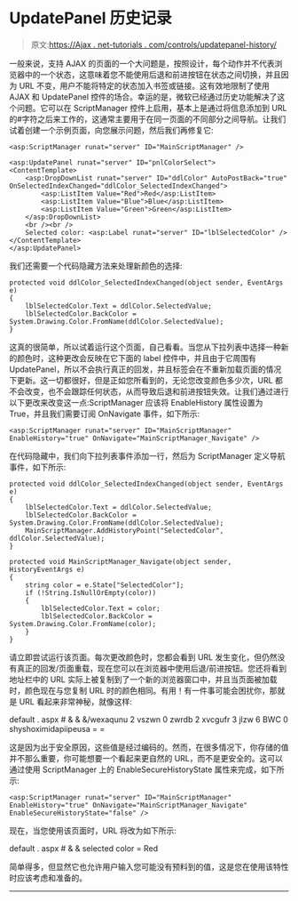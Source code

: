 # UpdatePanel 历史记录

> 原文:[https://Ajax . net-tutorials . com/controls/updatepanel-history/](https://ajax.net-tutorials.com/controls/updatepanel-history/)

一般来说，支持 AJAX 的页面的一个大问题是，按照设计，每个动作并不代表浏览器中的一个状态，这意味着您不能使用后退和前进按钮在状态之间切换，并且因为 URL 不变，用户不能将特定的状态加入书签或链接。这有效地限制了使用 AJAX 和 UpdatePanel 控件的场合。幸运的是，微软已经通过历史功能解决了这个问题。它可以在 ScriptManager 控件上启用，基本上是通过将信息添加到 URL 的#字符之后来工作的，这通常主要用于在同一页面的不同部分之间导航。让我们试着创建一个示例页面，向您展示问题，然后我们再修复它:

```
<asp:ScriptManager runat="server" ID="MainScriptManager" />

<asp:UpdatePanel runat="server" ID="pnlColorSelect">
<ContentTemplate>
    <asp:DropDownList runat="server" ID="ddlColor" AutoPostBack="true" OnSelectedIndexChanged="ddlColor_SelectedIndexChanged">
        <asp:ListItem Value="Red">Red</asp:ListItem>
        <asp:ListItem Value="Blue">Blue</asp:ListItem>
        <asp:ListItem Value="Green">Green</asp:ListItem>
    </asp:DropDownList>
    <br /><br />
    Selected color: <asp:Label runat="server" ID="lblSelectedColor" />
</ContentTemplate>
</asp:UpdatePanel> 
```

我们还需要一个代码隐藏方法来处理新颜色的选择:

```
protected void ddlColor_SelectedIndexChanged(object sender, EventArgs e)
{
    lblSelectedColor.Text = ddlColor.SelectedValue;
    lblSelectedColor.BackColor = System.Drawing.Color.FromName(ddlColor.SelectedValue);
}
```

这真的很简单，所以试着运行这个页面，自己看看。当您从下拉列表中选择一种新的颜色时，这种更改会反映在它下面的 label 控件中，并且由于它周围有 UpdatePanel，所以不会执行真正的回发，并且标签会在不重新加载页面的情况下更新。这一切都很好，但是正如您所看到的，无论您改变颜色多少次，URL 都不会改变，也不会跟踪任何状态，从而导致后退和前进按钮失效。让我们通过进行以下更改来改变这一点:ScriptManager 应该将 EnableHistory 属性设置为 True，并且我们需要订阅 OnNavigate 事件，如下所示:

```
<asp:ScriptManager runat="server" ID="MainScriptManager" EnableHistory="true" OnNavigate="MainScriptManager_Navigate" />
```

<input type="hidden" name="IL_IN_ARTICLE">

在代码隐藏中，我们向下拉列表事件添加一行，然后为 ScriptManager 定义导航事件，如下所示:

```
protected void ddlColor_SelectedIndexChanged(object sender, EventArgs e)
{
    lblSelectedColor.Text = ddlColor.SelectedValue;
    lblSelectedColor.BackColor = System.Drawing.Color.FromName(ddlColor.SelectedValue);
    MainScriptManager.AddHistoryPoint("SelectedColor", ddlColor.SelectedValue);
}

protected void MainScriptManager_Navigate(object sender, HistoryEventArgs e)
{
    string color = e.State["SelectedColor"];
    if (!String.IsNullOrEmpty(color))
    {
        lblSelectedColor.Text = color;
        lblSelectedColor.BackColor = System.Drawing.Color.FromName(color);
    }
}
```

请立即尝试运行该页面。每次更改颜色时，您都会看到 URL 发生变化，但仍然没有真正的回发/页面重载，现在您可以在浏览器中使用后退/前进按钮。您还将看到地址栏中的 URL 实际上被复制到了一个新的浏览器窗口中，并且当页面被加载时，颜色现在与您复制 URL 时的颜色相同。有用！有一件事可能会困扰你，那就是 URL 看起来非常神秘，就像这样:

default . aspx # & & &/wexaqunu 2 vszwn 0 zwrdb 2 xvcgufr 3 jlzw 6 BWC 0 shyshoximidapiipeusa = =

这是因为出于安全原因，这些值是经过编码的。然而，在很多情况下，你存储的值并不那么重要，你可能想要一个看起来更自然的 URL，而不是更安全的。这可以通过使用 ScriptManager 上的 EnableSecureHistoryState 属性来完成，如下所示:

```
<asp:ScriptManager runat="server" ID="MainScriptManager" EnableHistory="true" OnNavigate="MainScriptManager_Navigate" EnableSecureHistoryState="false" />
```

现在，当您使用该页面时，URL 将改为如下所示:

default . aspx # & & selected color = Red

简单得多，但显然它也允许用户输入您可能没有预料到的值，这是您在使用该特性时应该考虑和准备的。

* * *